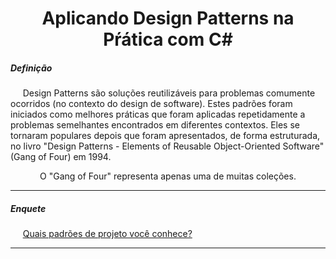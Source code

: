 <h1 align="center">Aplicando Design Patterns na Pŕática com C#</h1>

<h5 align="left">Definição</h5>

<p align="left">
  &nbsp;&nbsp;&nbsp;&nbsp;&nbsp;Design Patterns são soluções reutilizáveis para problemas comumente ocorridos (no contexto do design de software). Estes padrões foram iniciados como melhores práticas que foram aplicadas repetidamente a problemas semelhantes encontrados em diferentes contextos. Eles se tornaram populares depois que foram apresentados, de forma estruturada, no livro "Design Patterns - Elements of Reusable Object-Oriented Software" (Gang of Four) em 1994.
</p>

<p align="center">
  O "Gang of Four" representa apenas uma de muitas coleções.
</p>

<hr />

<h5 align="left">Enquete</h5>

<p align="left">
  &nbsp;&nbsp;&nbsp;&nbsp;&nbsp;<a href="www.menti.com/iq57cex4f5">Quais padrões de projeto você conhece?</a>
</p>

<hr />

